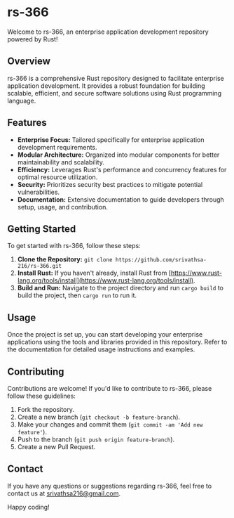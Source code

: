 # rs-366

Welcome to rs-366, an enterprise application development repository powered by Rust!

## Overview

rs-366 is a comprehensive Rust repository designed to facilitate enterprise application development. It provides a robust foundation for building scalable, efficient, and secure software solutions using Rust programming language.

## Features

- **Enterprise Focus:** Tailored specifically for enterprise application development requirements.
- **Modular Architecture:** Organized into modular components for better maintainability and scalability.
- **Efficiency:** Leverages Rust's performance and concurrency features for optimal resource utilization.
- **Security:** Prioritizes security best practices to mitigate potential vulnerabilities.
- **Documentation:** Extensive documentation to guide developers through setup, usage, and contribution.

## Getting Started

To get started with rs-366, follow these steps:

1. **Clone the Repository:** `git clone https://github.com/srivathsa-216/rs-366.git`
2. **Install Rust:** If you haven't already, install Rust from [https://www.rust-lang.org/tools/install](https://www.rust-lang.org/tools/install).
3. **Build and Run:** Navigate to the project directory and run `cargo build` to build the project, then `cargo run` to run it.

## Usage

Once the project is set up, you can start developing your enterprise applications using the tools and libraries provided in this repository. Refer to the documentation for detailed usage instructions and examples.

## Contributing

Contributions are welcome! If you'd like to contribute to rs-366, please follow these guidelines:

1. Fork the repository.
2. Create a new branch (`git checkout -b feature-branch`).
3. Make your changes and commit them (`git commit -am 'Add new feature'`).
4. Push to the branch (`git push origin feature-branch`).
5. Create a new Pull Request.


## Contact

If you have any questions or suggestions regarding rs-366, feel free to contact us at [srivathsa216@gmail.com](mailto:srivathsa216@gmail.com).

Happy coding!
